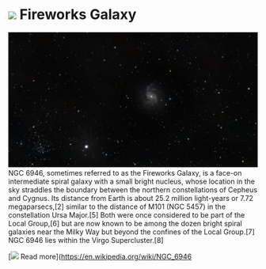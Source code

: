 # ![](/home/lcv/Dropbox/AstroPhotography//Imaging//Common/pyl-tiny.png) Fireworks Galaxy
![IMG](../Imaging//HD/Fireworks_Galaxy.jpg)
NGC 6946, sometimes referred to as the Fireworks Galaxy, is a face-on intermediate spiral galaxy with a small bright nucleus, whose location in the sky straddles the boundary between the northern constellations of Cepheus and Cygnus. Its distance from Earth is about 25.2 million light-years or 7.72 megaparsecs,[2] similar to the distance of M101 (NGC 5457) in the constellation Ursa Major.[5] Both were once considered to be part of the Local Group,[6] but are now known to be among the dozen bright spiral galaxies near the Milky Way but beyond the confines of the Local Group.[7] NGC 6946 lies within the Virgo Supercluster.[8]

[![](/home/lcv/Dropbox/AstroPhotography//Imaging//Common/Wikipedia.png) Read more](https://en.wikipedia.org/wiki/NGC_6946